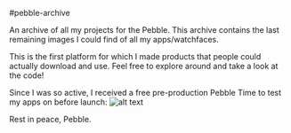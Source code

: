 #pebble-archive

An archive of all my projects for the Pebble. This archive contains the last remaining images I could find of all my apps/watchfaces.

This is the first platform for which I made products that people could actually download and use. Feel free to explore around and take a look at the code!

Since I was so active, I received a free pre-production Pebble Time to test my apps on before launch:
![alt text](preprodtime.png "pre-production pebble time")

Rest in peace, Pebble.